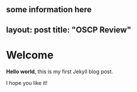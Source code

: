 some information here
---
layout: post
title:  "OSCP Review"
---

# Welcome

**Hello world**, this is my first Jekyll blog post.

I hope you like it!
